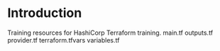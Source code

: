 # Introduction

Training resources for HashiCorp Terraform training.
main.tf
outputs.tf
provider.tf
terraform.tfvars
variables.tf
